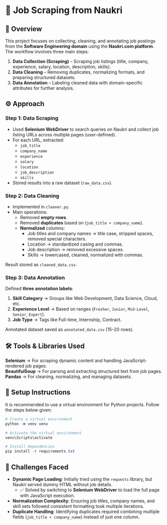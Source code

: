 # 📝 Job Scraping from Naukri

## 📌 Overview
This project focuses on collecting, cleaning, and annotating job postings from the **Software Engineering domain** using the **Naukri.com platform**. The workflow involves three main steps:

1. **Data Collection (Scraping)** – Scraping job listings (title, company, experience, salary, location, description, skills).  
2. **Data Cleaning** – Removing duplicates, normalizing formats, and preparing structured datasets.  
3. **Data Annotation** – Labeling cleaned data with domain-specific attributes for further analysis.  


## ⚙️ Approach

### **Step 1: Data Scraping**
- Used **Selenium WebDriver** to search queries on Naukri and collect job listing URLs across multiple pages (user-defined).  
- For each URL, extracted:
  - `job_title`
  - `company_name`
  - `experience`
  - `salary`
  - `location`
  - `job_description`
  - `skills`
- Stored results into a raw dataset (`raw_data.csv`).



### **Step 2: Data Cleaning**
- Implemented in `cleaner.py`.  
- Main operations:
  - Removed **empty rows**.
  - Removed **duplicates** based on (`job_title + company_name`).
  - **Normalized** columns:
    - Job titles and company names → title case, stripped spaces, removed special characters.
    - Location → standardized casing and commas.
    - Job description → removed excessive spaces.
    - Skills → lowercased, cleaned, normalized with commas.

Result stored as `cleaned_data.csv`.


### **Step 3: Data Annotation**
Defined **three annotation labels**:

1. **Skill Category** → Groups like Web Development, Data Science, Cloud, etc.  
2. **Experience Level** → Based on ranges (`Fresher`, `Junior`, `Mid-Level`, `Senior`, `Expert`).  
3. **Job Type** → Tags like Full-time, Internship, Contract.  

Annotated dataset saved as `annotated_data.csv` (15–20 rows).



## 🛠️ Tools & Libraries Used
**Selenium** → For scraping dynamic content and handling JavaScript-rendered job pages.  
**BeautifulSoup** → For parsing and extracting structured text from job pages.  
**Pandas** → For cleaning, normalizing, and managing datasets.  


## 🚀 Setup Instructions

It is recommended to use a virtual environment for Python projects. Follow the steps below given:

```powershell
# Create a virtual environment
python -m venv venv

# Activate the virtual environment
venv\Scripts\activate

# Install dependencies
pip install -r requirements.txt
```


## 🚧 Challenges Faced
- **Dynamic Page Loading**: Initially tried using the `requests` library, but Naukri served dummy HTML without job details.  
  - ✅ Solved by switching to **Selenium WebDriver** to load the full page with JavaScript execution.  
- **Normalization Complexity**: Ensuring job titles, company names, and skill sets followed consistent formatting took multiple iterations.  
- **Duplicate Handling**: Identifying duplicates required combining multiple fields (`job_title + company_name`) instead of just one column.  

